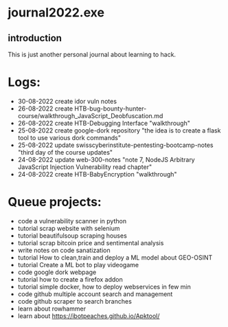 # journal2022.exe

## introduction
This is just another personal journal about learning to hack. 

# Logs:
- 30-08-2022 create idor vuln notes
- 26-08-2022 create HTB-bug-bounty-hunter-course/walkthrough_JavaScript_Deobfuscation.md 
- 26-08-2022 create HTB-Debugging Interface "walkthrough"
- 25-08-2022 create google-dork repository "the idea is to create a flask tool to use various dork commands"
- 25-08-2022 update swisscyberinstitute-pentesting-bootcamp-notes "third day of the course updates"
- 24-08-2022 update web-300-notes "note 7, NodeJS Arbitrary JavaScript Injection Vulnerability read chapter"
- 24-08-2022 create HTB-BabyEncryption "walkthrough"

# Queue projects:
- code a vulnerability scanner in python
- tutorial scrap website with selenium
- tutorial beautifulsoup scraping houses
- tutorial scrap bitcoin price and sentimental analysis
- write notes on code sanatization
- tutorial How to clean,train and deploy a ML model about GEO-OSINT
- tutorial Create a ML bot to play videogame
- code google dork webpage
- tutorial how to create a firefox addon
- tutorial simple docker, how to deploy webservices in few min
- code github multiple account search and management
- code github scraper to search branches
- learn about rowhammer
- learn about https://ibotpeaches.github.io/Apktool/
